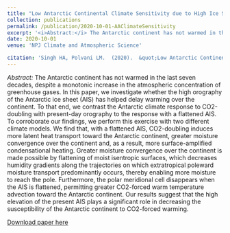 ```yaml
---
title: "Low Antarctic Continental Climate Sensitivity due to High Ice Sheet Orography"
collection: publications
permalink: /publication/2020-10-01-AAClimateSensitivity
excerpt: '<i>Abstract:</i> The Antarctic continent has not warmed in the last seven decades, despite a monotonic increase in the atmospheric concentration of greenhouse gases. In this paper, we investigate whether the high orography of the Antarctic ice sheet (AIS) has helped delay warming over the continent. To that end, we contrast the Antarctic climate response to CO2-doubling with present-day orography to the response with a flattened AIS. To corroborate our findings, we perform this exercise with two different climate models. We find that, with a flattened AIS, CO2-doubling induces more latent heat transport toward the Antarctic continent, greater moisture convergence over the continent and, as a result, more surface-amplified condensational heating. Greater moisture convergence over the continent is made possible by flattening of moist isentropic surfaces, which decreases humidity gradients along the trajectories on which extratropical poleward moisture transport predominantly occurs, thereby enabling more moisture to reach the pole. Furthermore, the polar meridional cell disappears when the AIS is flattened, permitting greater CO2-forced warm temperature advection toward the Antarctic continent. Our results suggest that the high elevation of the present AIS plays a significant role in decreasing the susceptibility of the Antarctic continent to CO2-forced warming.'
date: 2020-10-01
venue: 'NPJ Climate and Atmospheric Science'

citation: 'Singh HA, Polvani LM.  (2020).  &quot;Low Antarctic Continental Climate Sensitivity Due to High Ice Sheet Orography&quot;, <i>NPJ Climate and Atmospheric Science</i>, 3 (39), doi: 10.1038/s41612-020-00143-w.'
---
```


<i>Abstract:</i> The Antarctic continent has not warmed in the last seven decades, despite a monotonic increase in the atmospheric concentration of greenhouse gases. In this paper, we investigate whether the high orography of the Antarctic ice sheet (AIS) has helped delay warming over the continent. To that end, we contrast the Antarctic climate response to CO2-doubling with present-day orography to the response with a flattened AIS. To corroborate our findings, we perform this exercise with two different climate models. We find that, with a flattened AIS, CO2-doubling induces more latent heat transport toward the Antarctic continent, greater moisture convergence over the continent and, as a result, more surface-amplified condensational heating. Greater moisture convergence over the continent is made possible by flattening of moist isentropic surfaces, which decreases humidity gradients along the trajectories on which extratropical poleward moisture transport predominantly occurs, thereby enabling more moisture to reach the pole. Furthermore, the polar meridional cell disappears when the AIS is flattened, permitting greater CO2-forced warm temperature advection toward the Antarctic continent. Our results suggest that the high elevation of the present AIS plays a significant role in decreasing the susceptibility of the Antarctic continent to CO2-forced warming.

[Download paper here](http://hansialice.github.io/files/NPJCAS-SinghEtAl2020-AAClimSens.pdf)
